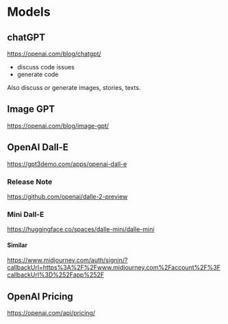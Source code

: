 # Models

## chatGPT
https://openai.com/blog/chatgpt/
- discuss code issues
- generate code

Also discuss or generate images, stories, texts.

## Image GPT
https://openai.com/blog/image-gpt/

## OpenAI Dall-E
https://gpt3demo.com/apps/openai-dall-e

### Release Note
https://github.com/openai/dalle-2-preview

### Mini Dall-E
https://huggingface.co/spaces/dalle-mini/dalle-mini

#### Similar
https://www.midjourney.com/auth/signin/?callbackUrl=https%3A%2F%2Fwww.midjourney.com%2Faccount%2F%3FcallbackUrl%3D%252Fapp%252F

## OpenAI Pricing
https://openai.com/api/pricing/

